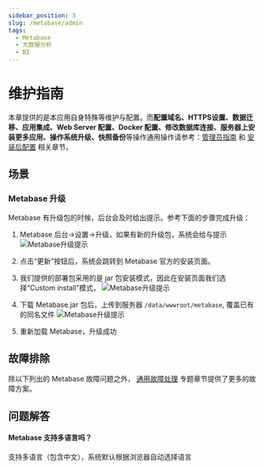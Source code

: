 ```yaml
---
sidebar_position: 3
slug: /metabase/admin
tags:
  - Metabase
  - 大数据分析
  - BI
---
```


# 维护指南

本章提供的是本应用自身特殊等维护与配置。而**配置域名、HTTPS设置、数据迁移、应用集成、Web Server 配置、Docker 配置、修改数据库连接、服务器上安装更多应用、操作系统升级、快照备份**等操作通用操作请参考：[管理员指南](../administrator) 和 [安装后配置](../install/setup/) 相关章节。

## 场景

### Metabase 升级

Metabase 有升级包的时候，后台会及时给出提示。参考下面的步骤完成升级：

1. Metabase 后台->设置->升级，如果有新的升级包，系统会给与提示
   ![Metabase升级提示](https://libs.websoft9.com/Websoft9/DocsPicture/zh/metabase/metabase-updatereminder-websoft9.png)

2. 点击“更新”按钮后，系统会跳转到 Metabase 官方的安装页面。
3. 我们提供的部署包采用的是 jar 包安装模式，因此在安装页面我们选择“Custom install”模式，
   ![Metabase升级提示](https://libs.websoft9.com/Websoft9/DocsPicture/zh/metabase/metabase-updatedl-websoft9.png)

4. 下载 Metabase.jar 包后，上传到服务器 `/data/wwwroot/metabase`, 覆盖已有的同名文件
   ![Metabase升级提示](https://libs.websoft9.com/Websoft9/DocsPicture/zh/metabase/metabase-updatereplace-websoft9.png)

5. 重新加载 Metabase，升级成功

## 故障排除

除以下列出的 Metabase 故障问题之外， [通用故障处理](../troubleshooting) 专题章节提供了更多的故障方案。

## 问题解答

#### Metabase 支持多语言吗？

支持多语言（包含中文），系统默认根据浏览器自动选择语言